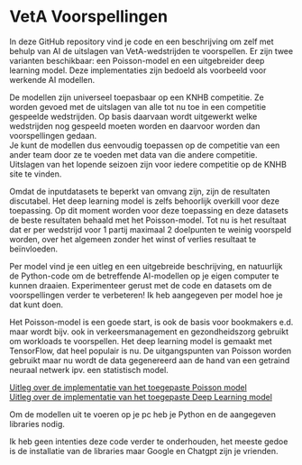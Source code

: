 # VetA Voorspellingen

In deze GitHub repository vind je code en een beschrijving om zelf met behulp van AI de uitslagen van VetA-wedstrijden te voorspellen. Er zijn twee varianten beschikbaar: een Poisson-model en een uitgebreider deep learning model. Deze implementaties zijn bedoeld als voorbeeld voor werkende AI modellen.

De modellen zijn universeel toepasbaar op een KNHB competitie. Ze worden gevoed met de uitslagen van alle tot nu toe in een competitie gespeelde wedstrijden. 
Op basis daarvaan wordt uitgewerkt welke wedstrijden nog gespeeld moeten worden en daarvoor worden dan voorspellingen gedaan.  
Je kunt de modellen dus eenvoudig toepassen op de competitie van een ander team door ze te voeden met data van die andere competitie. 
Uitslagen van het lopende seizoen zijn voor iedere competitie op de KNHB site te vinden.

Omdat de inputdatasets te beperkt van omvang zijn, zijn de resultaten discutabel. Het deep learning model is zelfs behoorlijk overkill voor deze toepassing. Op dit moment worden voor deze toepassing en deze datasets de beste resultaten behaald met het Poisson-model. 
Tot nu is het resultaat dat er per wedstrijd voor 1 partij maximaal 2 doelpunten te weinig voorspeld worden, over het algemeen zonder het winst of verlies resultaat te beïnvloeden.

Per model vind je een uitleg en een uitgebreide beschrijving, en natuurlijk de Python-code om de betreffende AI-modellen op je eigen computer te kunnen draaien. Experimenteer gerust met de code en datasets om de voorspellingen verder te verbeteren! Ik heb aangegeven per model hoe je dat kunt doen.
 
Het Poisson-model is een goede start, is ook de basis voor bookmakers e.d. maar wordt bijv. ook in verkeersmanagement en gezondheidszorg gebruikt om workloads te voorspellen. Het deep learning model is gemaakt met TensorFlow, dat heel populair is nu. De uitgangspunten van Poisson worden gebruikt maar nu wordt de data gegenereerd aan de hand van een getraind neuraal netwerk ipv. een statistisch model. 
 
[Uitleg over de implementatie van het toegepaste Poisson model](poisson.md)   
[Uitleg over de implementatie van het toegepaste Deep Learning model](deeplearning.md)

Om de modellen uit te voeren op je pc heb je Python en de aangegeven libraries nodig. 

Ik heb geen intenties deze code verder te onderhouden, het meeste gedoe is de installatie van de libraries maar Google en Chatgpt zijn je vrienden.
